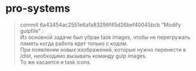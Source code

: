 # pro-systems

> commit 6a43454ac2551e6afa83296f45d26bef40045bcb "Modify gulpfile" :  
  Из основной задачи был убран task images, чтобы не перегружать память когда работа идет только с кодом.  
  При появлении новых изображений, которые нужно перенести в /dist, необходимо вызывать команду gulp images.  
  То же касается и task icons.  
